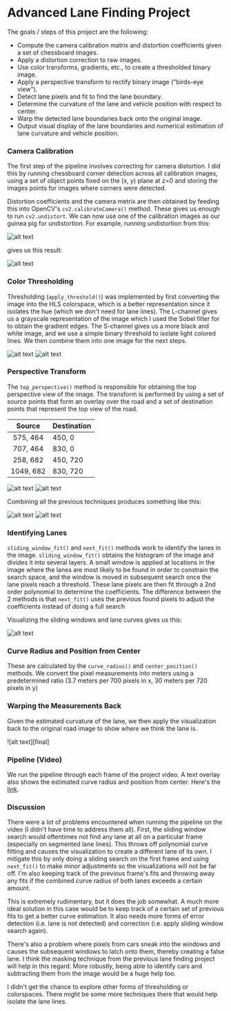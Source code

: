 # Advanced Lane Finding Project

The goals / steps of this project are the following:

* Compute the camera calibration matrix and distortion coefficients given a set of chessboard images.
* Apply a distortion correction to raw images.
* Use color transforms, gradients, etc., to create a thresholded binary image.
* Apply a perspective transform to rectify binary image ("birds-eye view").
* Detect lane pixels and fit to find the lane boundary.
* Determine the curvature of the lane and vehicle position with respect to center.
* Warp the detected lane boundaries back onto the original image.
* Output visual display of the lane boundaries and numerical estimation of lane curvature and vehicle position.

[//]: # (Image References)

[distorted]: ./camera_cal/calibration1.jpg "Distorted"
[undistorted]: ./examples/undistort_output.png "Undistorted"
[original]: ./test_images/test1.jpg "Road Transformed"
[threshold]: ./examples/binary.jpg "Binary Example"
[straight]: ./text_iamges/straight_lines1.jpg "Straight Lane"
[warped]: ./examples/warped_straight_lines.jpg "Warp Example"
[test4]: ./test_images/test4.jpg "Test 4"
[pipeline]: ./examples/pipeline.jpg "Pipeline Result"
[curve]: ./examples/curve_fit.jpg "Fit Visual"
[output]: ./examples/final.jpg "Output"
[video1]: ./project_video_out.mp4 "Video"

### Camera Calibration

The first step of the pipeline involves correcting for camera distortion. I did this by running chessboard corner detection across all calibration images, using a set of object points fixed on the (x, y) plane at z=0 and storing the images points for images where corners were detected.

Distortion coefficients and the camera metrix  are then obtained by feeding this into OpenCV's `cv2.calibrateCamera()` method. These gives us enough to run `cv2.undistort`. We can now use one of the calibration images as our guinea pig for undistortion. For example, running undistortion from this:

![alt text][undistorted]

gives us this result:

![alt text][distorted]

### Color Thresholding

Thresholding (`apply_threshold()`) was implemented by first converting the image into the HLS colorspace, which is a better representation since it isolates the hue (which we don't need for lane lines). The L-channel gives us a grayscale representation of the image which I used the Sobel filter for to obtain the gradient edges. The S-channel gives us a more black and white image, and we use a simple binary threshold to isolate light colored lines. We then combine them into one image for the next steps.

![alt text][original]
![alt text][threshold]

### Perspective Transform

The `top_perspective()` method is responsible for obtaining the top perspective view of the image.
The transform is performed by using a set of source points that form an overlay over the road and a set of destination points that represent the top view of the road.

| Source      | Destination    |
|:-----------:|:---------------|
|575, 464     |450, 0          |
|707, 464     |830, 0          |
|258, 682     |450, 720        |
|1049, 682    |830, 720        |

![alt text][straight]
![alt text][warped]

Combining all the previous techniques produces something like this:

![alt text][test4]
![alt text][pipeline]

### Identifying Lanes

`sliding_window_fit()` and `next_fit()` methods work to identify the lanes in the image. `sliding_window_fit()` obtains the histogram of the image and divides it into several layers. A small window is applied at locations in the image where the lanes are most likely to be found in order to constrain the search space, and the window is moved in subsequent search once the lane pixels reach a threshold. These lane pixels are then fit through a 2nd order polynomial to determine the coefficients. The difference between the 2 methods is that `next_fit()` uses the previous found pixels to adjust the coefficients instead of doing a full search

Visualizing the sliding windows and lane curves gives us this:

![alt text][curve]

### Curve Radius and Position from Center

These are calculated by the `curve_radius()` and `center_position()` methods. We convert the pixel measurements into meters using a predetermined ratio (3.7 meters per 700 pixels in x, 30 meters per 720 pixels in y)

### Warping the Measurements Back

Given the estimated curvature of the lane, we then apply the visualization back to the original road image to show where we think the lane is.

![alt text][final]

### Pipeline (Video)

We run the pipeline through each frame of the project video. A text overlay also shows the estimated curve radius and position from center. Here's the [link](./project_video_out.mp4).

### Discussion

There were a lot of problems encountered when running the pipeline on the video (I didn't have time to address them all). First, the sliding window search would oftentimes not find any lane at all on a particular frame (especially on segmented lane lines). This throws off polynomial curve fitting and causes the visualization to create a different lane of its own. I mitigate this by only doing a sliding search on the first frame and using `next_fit()` to make minor adjustments so the visualizations will not be far off. I'm also keeping track of the previous frame's fits and throwing away any fits if the combined curve radius of both lanes exceeds a certain amount.

This is extremely rudimentary, but it does the job somewhat. A much more ideal solution in this case would be to keep track of a certain set of previous fits to get a better curve estimation. It
also needs more forms of error detection (i.e. lane is not detected) and correction (i.e. apply sliding window search again).

There's also a problem where pixels from cars sneak into the windows and causes the subsequent windows to latch onto them, thereby creating a false lane. I think the masking technique from the previous lane finding project will help in this regard. More robustly, being able to identify cars and subtracting them from the image would be a huge help too.

I didn't get the chance to explore other forms of thresholding or colorspaces. There might be some more techniques there that would help isolate the lane lines.

